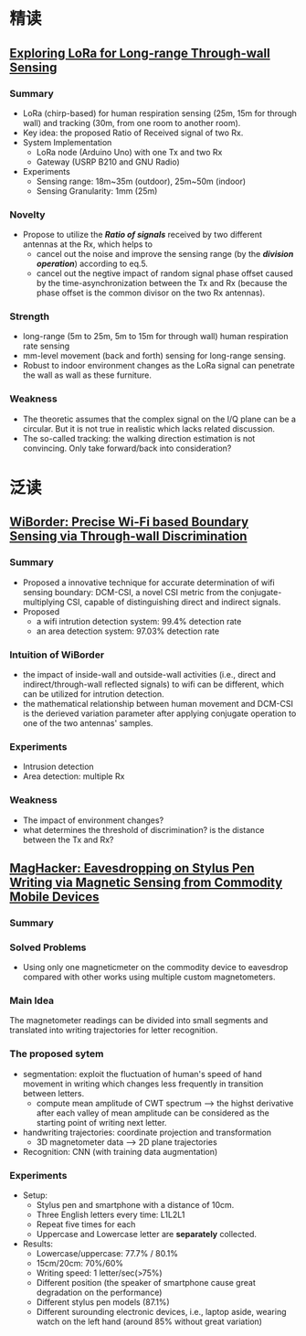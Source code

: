 # 精读
## [Exploring LoRa for Long-range Through-wall Sensing](https://dl.acm.org/doi/pdf/10.1145/3397326)
### Summary
- LoRa (chirp-based) for human respiration sensing (25m, 15m for through wall) and tracking (30m, from one room to another room).
- Key idea: the proposed Ratio of Received signal of two Rx.  
- System Implementation
  - LoRa node (Arduino Uno) with one Tx and two Rx
  - Gateway (USRP B210 and GNU Radio)
- Experiments
  - Sensing range: 18m~35m (outdoor), 25m~50m (indoor)
  - Sensing Granularity: 1mm (25m)

### Novelty
- Propose to utilize the ***Ratio of signals*** received by two different antennas at the Rx, which helps to 
  - cancel out the noise and improve the sensing range (by the ***division operation***) according to eq.5.
  - cancel out the negtive impact of random signal phase offset caused by the time-asynchronization between the Tx and Rx (because the phase offset is the common divisor on the two Rx antennas).
### Strength
- long-range (5m to 25m, 5m to 15m for through wall) human respiration rate sensing
- mm-level movement (back and forth) sensing for long-range sensing.
- Robust to indoor environment changes as the LoRa signal can penetrate the wall as wall as these furniture.
### Weakness
- The theoretic assumes that the complex signal on the I/Q plane can be a circular. But it is not true in realistic which lacks related discussion.
- The so-called tracking: the walking direction estimation is not convincing. Only take forward/back into consideration?

# 泛读
## [WiBorder: Precise Wi-Fi based Boundary Sensing via Through-wall Discrimination](https://dl.acm.org/doi/pdf/10.1145/3411834)
### Summary
- Proposed a innovative technique for accurate determination of wifi sensing boundary: DCM-CSI, a novel CSI metric from the conjugate-multiplying CSI, capable of distinguishing direct and indirect signals.
- Proposed 
  - a wifi intrution detection system: 99.4% detection rate 
  - an area detection system: 97.03% detection rate
### Intuition of WiBorder
- the impact of inside-wall and outside-wall activities (i.e., direct and indirect/through-wall reflected signals) to wifi can be different, which can be utilized for intrution detection.
- the mathematical relationship between human movement and DCM-CSI is the derieved variation parameter after applying conjugate operation to one of the two antennas' samples. 
### Experiments
- Intrusion detection
- Area detection: multiple Rx 

### Weakness
- The impact of environment changes?
- what determines the threshold of discrimination? is the distance between the Tx and Rx?

## [MagHacker: Eavesdropping on Stylus Pen Writing via Magnetic Sensing from Commodity Mobile Devices](https://dl.acm.org/doi/abs/10.1145/3386901.3389030)
### Summary

### Solved Problems
- Using only one magneticmeter on the commodity device to eavesdrop compared with other works using multiple custom magnetometers.
### Main Idea
The magnetometer readings can be divided into small segments and translated into writing trajectories for letter recognition.
### The proposed sytem
- segmentation: exploit the fluctuation of human's speed of hand movement in writing which changes less frequently in transition between letters.
  -  compute mean amplitude of CWT spectrum --> the highst derivative after each valley of mean amplitude can be considered as the starting point of writing next letter.
- handwriting trajectories: coordinate projection and transformation
  - 3D magnetometer data --> 2D plane trajectories
- Recognition: CNN (with training data augmentation)
### Experiments
- Setup: 
  - Stylus pen and smartphone with a distance of 10cm.
  - Three English letters every time: L1L2L1
  - Repeat five times for each
  - Uppercase and Lowercase letter are **separately** collected.
- Results:
  - Lowercase/uppercase: 77.7% / 80.1%
  - 15cm/20cm: 70%/60%
  - Writing speed: 1 letter/sec(>75%)
  - Different position (the speaker of smartphone cause great degradation on the performance)
  - Different stylus pen models (87.1%)
  - Different surounding electronic devices, i.e., laptop aside, wearing watch on the left hand (around 85% without great variation)

<!-- ### Strengths -->
<!-- - The emphasized low attacking costs: using a single magnetometer on commodity mobile devices to eavesdrop on human's handwriting. -->